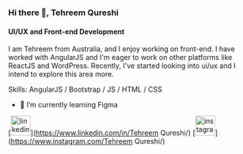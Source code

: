 ### Hi there 👋, Tehreem Qureshi
#### UI/UX and Front-end Development
I am Tehreem from Australia, and I enjoy working on front-end. I have worked with AngularJS and I'm eager to work on other platforms like ReactJS and WordPress. Recently, I've started looking into ui/ux and I intend to explore this area more.

Skills: AngularJS / Bootstrap / JS / HTML / CSS

- 🌱 I’m currently learning Figma 


[<img src='https://cdn.jsdelivr.net/npm/simple-icons@3.0.1/icons/linkedin.svg' alt='linkedin' height='40'>](https://www.linkedin.com/in/Tehreem Qureshi/)  [<img src='https://cdn.jsdelivr.net/npm/simple-icons@3.0.1/icons/instagram.svg' alt='instagram' height='40'>](https://www.instagram.com/Tehreem Qureshi/)  


